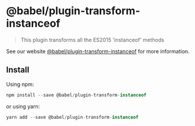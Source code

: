 # @babel/plugin-transform-instanceof

> This plugin transforms all the ES2015 'instanceof' methods

See our website [@babel/plugin-transform-instanceof](https://new.babeljs.io/docs/en/next/babel-plugin-transform-instanceof.html) for more information.

## Install

Using npm:

```js
npm install --save @babel/plugin-transform-instanceof
```

or using yarn:

```js
yarn add --save @babel/plugin-transform-instanceof
```
